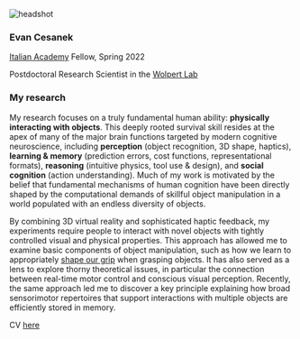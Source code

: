 ![headshot](/assets/evan.jpg)
### Evan Cesanek

[Italian Academy](https://italianacademy.columbia.edu) Fellow, Spring 2022

Postdoctoral Research Scientist in the [Wolpert Lab](https://wolpertlab.neuroscience.columbia.edu)

### My research
My research focuses on a truly fundamental human ability: **physically interacting with objects**. This deeply rooted survival skill resides at the apex of many of the major brain functions targeted by modern cognitive neuroscience, including **perception** (object recognition, 3D shape, haptics), **learning & memory** (prediction errors, cost functions, representational formats), **reasoning** (intuitive physics, tool use & design), and **social cognition** (action understanding). Much of my work is motivated by the belief that fundamental mechanisms of human cognition have been directly shaped by the computational demands of skillful object manipulation in a world populated with an endless diversity of objects.

By combining 3D virtual reality and sophisticated haptic feedback, my experiments require people to interact with novel objects with tightly controlled visual and physical properties. This approach has allowed me to examine basic components of object manipulation, such as how we learn to appropriately [shape our grip](/) when grasping objects. It has also served as a lens to explore thorny theoretical issues, in particular the connection between real-time motor control and conscious visual perception. Recently, the same approach led me to discover a key principle explaining how broad sensorimotor repertoires that support interactions with multiple objects are efficiently stored in memory.

CV [here](/assets/cv.pdf)
